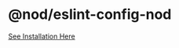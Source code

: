 # @nod/eslint-config-nod

[See Installation Here](https://www.npmjs.com/package/@nod/eslint-plugin-nod)
